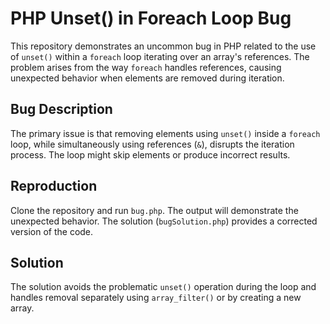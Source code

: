 # PHP Unset() in Foreach Loop Bug

This repository demonstrates an uncommon bug in PHP related to the use of `unset()` within a `foreach` loop iterating over an array's references. The problem arises from the way `foreach` handles references, causing unexpected behavior when elements are removed during iteration.

## Bug Description
The primary issue is that removing elements using `unset()` inside a `foreach` loop, while simultaneously using references (`&`), disrupts the iteration process. The loop might skip elements or produce incorrect results.

## Reproduction
Clone the repository and run `bug.php`. The output will demonstrate the unexpected behavior. The solution (`bugSolution.php`) provides a corrected version of the code.

## Solution
The solution avoids the problematic `unset()` operation during the loop and handles removal separately using `array_filter()` or by creating a new array.